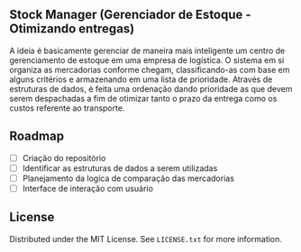 ## Stock Manager (Gerenciador de Estoque - Otimizando entregas)
<!-- IDEIA -->
A ideia é basicamente gerenciar de maneira mais inteligente um centro de gerenciamento de estoque em uma empresa de logística. O sistema em si organiza as mercadorias conforme chegam, classificando-as com base em alguns critérios e armazenando em uma lista de prioridade. Através de estruturas de dados, é feita uma ordenação dando prioridade as que devem serem despachadas a fim de otimizar tanto o prazo da entrega como os custos referente ao transporte.
<!-- ROADMAP -->
## Roadmap
- [ ] Criação do repositório
- [ ] Identificar as estruturas de dados a serem utilizadas
- [ ] Planejamento da logica de comparação das mercadorias
- [ ] Interface de interação com usuário

## License
Distributed under the MIT License. See `LICENSE.txt` for more information.


